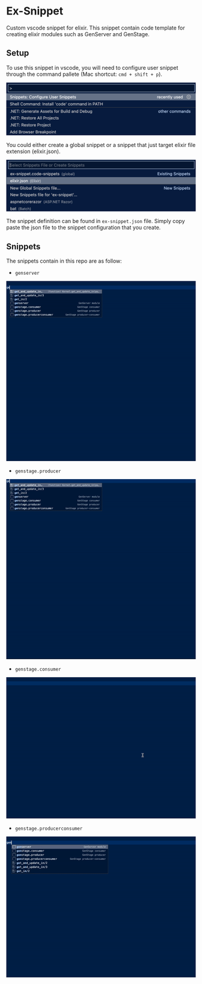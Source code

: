 # Ex-Snippet

Custom vscode snippet for elixir. This snippet contain code template for creating elixir modules such as GenServer and GenStage.

## Setup

To use this snippet in vscode, you will need to configure user snippet through the command pallete (Mac shortcut: `cmd + shift + p`).

![vscode-command-pallete](./imgs/vscode-cmd-pallete.png)

You could either create a global snippet or a snippet that just target elixir file extension (elixir.json).

![vscode-use-snippet](./imgs/vscode-snippet.png)

The snippet definition can be found in `ex-snippet.json` file. Simply copy paste the json file to the snippet configuration that you create.

## Snippets

The snippets contain in this repo are as follow:

- `genserver`

![genserver](./imgs/genserver.gif)

- `genstage.producer`

![genserver](./imgs/genstage-producer.gif)

- `genstage.consumer`

![genserver](./imgs/genstage-consumer.gif)

- `genstage.producerconsumer`

![genserver](./imgs/genstage-producerconsumer.gif)
